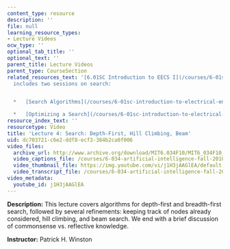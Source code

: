 ```yaml
---
content_type: resource
description: ''
file: null
learning_resource_types:
- Lecture Videos
ocw_type: ''
optional_tab_title: ''
optional_text: ''
parent_title: Lecture Videos
parent_type: CourseSection
related_resources_text: '[6.01SC Introduction to EECS I](/courses/6-01sc-introduction-to-electrical-engineering-and-computer-science-i-spring-2011/)
  includes two sessions on search:


  *   [Search Algorithms](/courses/6-01sc-introduction-to-electrical-engineering-and-computer-science-i-spring-2011/pages/unit-4-probability-and-planning/search-algorithms)

  *   [Optimizing a Search](/courses/6-01sc-introduction-to-electrical-engineering-and-computer-science-i-spring-2011/pages/unit-4-probability-and-planning/optimizing-a-search)'
resource_index_text: ''
resourcetype: Video
title: 'Lecture 4: Search: Depth-First, Hill Climbing, Beam'
uid: dc703721-c6e2-ddf8-ecf3-384b2ca0f006
video_files:
  archive_url: http://www.archive.org/download/MIT6.034F10/MIT6_034F10_lec04_300k.mp4
  video_captions_file: /courses/6-034-artificial-intelligence-fall-2010/e39058e630fe5f1f8c012d7c7abe474c_j1H3jAAGlEA.vtt
  video_thumbnail_file: https://img.youtube.com/vi/j1H3jAAGlEA/default.jpg
  video_transcript_file: /courses/6-034-artificial-intelligence-fall-2010/7d217346c7e53dd7a4888198e74899b3_j1H3jAAGlEA.pdf
video_metadata:
  youtube_id: j1H3jAAGlEA
---
```


**Description:** This lecture covers algorithms for depth-first and breadth-first search, followed by several refinements: keeping track of nodes already considered, hill climbing, and beam search. We end with a brief discussion of commonsense vs. reflective knowledge.

**Instructor:** Patrick H. Winston